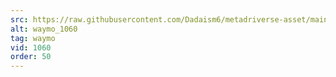 ```yaml
---
src: https://raw.githubusercontent.com/Dadaism6/metadriverse-asset/main/script-waymo-output-newcompressed/waymo_1060.mp4
alt: waymo_1060
tag: waymo
vid: 1060
order: 50
---
```

